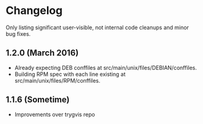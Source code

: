 # Changelog

Only listing significant user-visible, not internal code cleanups and minor bug fixes. 

## 1.2.0 (March 2016)
* Already expecting DEB conffiles at src/main/unix/files/DEBIAN/conffiles.
* Building RPM spec with each line existing at src/main/unix/files/RPM/conffiles.

## 1.1.6 (Sometime)
* Improvements over trygvis repo
